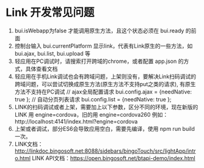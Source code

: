 # Link 开发常见问题

 1. bui.isWebapp为false 才能调用原生方法，且这个状态必须在 bui.ready 的前面
 2. 控制台输入 bui.currentPlatform 显示link，代表有Link原生的一些方法，如 bui.ajax, bui.list, bui.upload 等
 3. 轻应用在PC调试时，请搜索打开跨域的chrome，或者配置 app.json 的方式，具体查看文档
 4. 轻应用在手机Link调试也会有跨域问题，上架则没有，要解决Link扫码调试的跨域问题，可以尝试切换成原生方法(原生方法不支持put之类的请求), 有原生方法不支持在PC调试
    // ajax全局配置请求
    bui.config.ajax = {needNative: true };
    // 自动分页列表请求
    bui.config.list = {needNative: true };
 5. LINK的扫码调试或者上架，需要加上以下参数，区分不同的环境，现在新版的LINK 用 engine=cordova，旧的用 engine=cordova260
    例如： http://localhost:4141/index.html?engine=cordova
 6. 上架或者调试，部分ES6会导致应用空白，需要先编译，使用 npm run build 一次。
 7. LINK文档：http://linkdoc.bingosoft.net:8088/sidebars/bingoTouch/src/lightApp/intro.html
    LINK API文档：https://open.bingosoft.net/btapi-demo/index.html